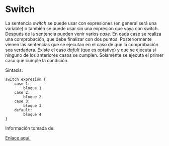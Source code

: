 <h1>Switch</h1>

<p>La sentencia <em>switch</em> se puede usar con expresiones (en general será una variable) o también se puede usar sin una expresión que vaya con switch. Después de la sentencia pueden venir varios <em>case.</em> En cada case se realiza una comprobación, que debe finalizar con dos puntos. Posteriormente vienen las sentencias que se ejecutan en el caso de que la comprobación sea verdadera. Existe el caso <em>dafult</em> (que es optativo) y que se ejecuta si ninguno de los anteriores casos se cumplen. Solamente se ejecuta el primer caso que cumple la condición.</p>

<p>Sintaxis: </p>

```
switch expresión {
    case 1:
        bloque 1
    case 2:
        bloque 2
    case 3:
        bloque 3
    default:
        bloque 4
}
```

<p> Información tomada de: </p>
<a href="https://awebytes.files.wordpress.com/2020/10/librov1.pdf">Enlace aquí.</a>
